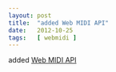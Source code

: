 ```yaml
---
layout: post
title:  "added Web MIDI API"
date:   2012-10-25
tags:   [ webmidi ]
---
```


added [Web MIDI API](/spec/webmidi)


